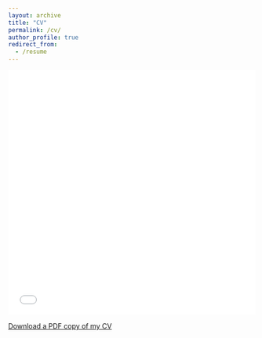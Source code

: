 ```yaml
---
layout: archive
title: "CV"
permalink: /cv/
author_profile: true
redirect_from:
  - /resume
---
```


<iframe src="/files/Huy_Dinh_Tran_CV.pdf" width="100%" height="500" frameborder="no" border="0" marginwidth="0" marginheight="0"></iframe>

[Download a PDF copy of my CV](/files/Huy_Dinh_Tran_CV.pdf)